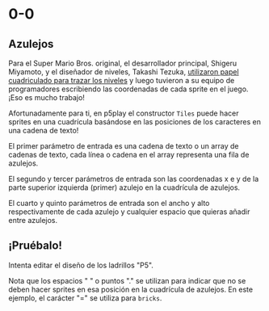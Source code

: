 # 0-0

## Azulejos

Para el Super Mario Bros. original, el desarrollador principal, Shigeru Miyamoto, y el diseñador de niveles, Takashi Tezuka, [utilizaron papel cuadriculado para trazar los niveles](https://www.youtube.com/watch?v=DLoRd6_a1CI) y luego tuvieron a su equipo de programadores escribiendo las coordenadas de cada sprite en el juego. ¡Eso es mucho trabajo!

Afortunadamente para ti, en p5play el constructor `Tiles` puede hacer sprites en una cuadrícula basándose en las posiciones de los caracteres en una cadena de texto!

El primer parámetro de entrada es una cadena de texto o un array de cadenas de texto, cada línea o cadena en el array representa una fila de azulejos.

El segundo y tercer parámetros de entrada son las coordenadas x e y de la parte superior izquierda (primer) azulejo en la cuadrícula de azulejos.

El cuarto y quinto parámetros de entrada son el ancho y alto respectivamente de cada azulejo y cualquier espacio que quieras añadir entre azulejos.

## ¡Pruébalo!

Intenta editar el diseño de los ladrillos "P5".

Nota que los espacios " " o puntos "." se utilizan para indicar que no se deben hacer sprites en esa posición en la cuadrícula de azulejos. En este ejemplo, el carácter "=" se utiliza para `bricks`.
